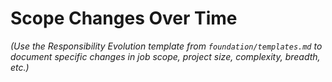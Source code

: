 # Scope Changes Over Time

*(Use the Responsibility Evolution template from `foundation/templates.md` to document specific changes in job scope, project size, complexity, breadth, etc.)*
